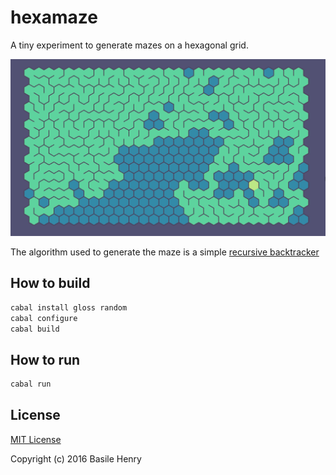 # hexamaze

A tiny experiment to generate mazes on a hexagonal grid.

[![](hexamaze.png)](https://gfycat.com/GlossyHideousAmericanblackvulture)

The algorithm used to generate the maze is a simple [recursive backtracker](https://en.wikipedia.org/wiki/Maze_generation_algorithm#Recursive_backtracker)

## How to build

```zsh
cabal install gloss random
cabal configure
cabal build
```

## How to run

```zsh
cabal run
```

## License

[MIT License](LICENSE)

Copyright (c) 2016 Basile Henry
